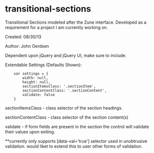 transitional-sections
=====================

Transitional Sections modeled after the Zune interface. Developed as a requirement for a project I am currently working on.

Created: 08/30/13

Author: John Gerdsen

Dependent upon jQuery and jQuery UI, make sure to include.

Extendable Settings (Defaults Shown):

        var settings = {
            width: null,
            height: null,
            sectionItemsClass: '.sectionItem',
            sectionContentClass: '.sectionContent',
            validate: false
        }

sectionItemsClass - class selector of the section headings.

sectionContentClass - class selector of the section content(s)

validate - if form fields are present in the section the control will validate their values upon exiting.

**currently only supports [data-val='true'] selector used in unobtrusive validation. would liket to extend this to user other forms of validation.
